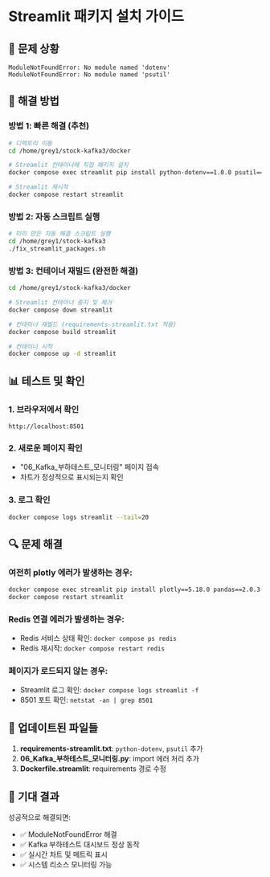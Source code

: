 # Streamlit 패키지 설치 가이드

## 🚨 문제 상황
```
ModuleNotFoundError: No module named 'dotenv'
ModuleNotFoundError: No module named 'psutil'
```

## 🔧 해결 방법

### 방법 1: 빠른 해결 (추천)
```bash
# 디렉토리 이동
cd /home/grey1/stock-kafka3/docker

# Streamlit 컨테이너에 직접 패키지 설치
docker compose exec streamlit pip install python-dotenv==1.0.0 psutil==5.9.6

# Streamlit 재시작
docker compose restart streamlit
```

### 방법 2: 자동 스크립트 실행
```bash
# 미리 만든 자동 해결 스크립트 실행
cd /home/grey1/stock-kafka3
./fix_streamlit_packages.sh
```

### 방법 3: 컨테이너 재빌드 (완전한 해결)
```bash
cd /home/grey1/stock-kafka3/docker

# Streamlit 컨테이너 중지 및 제거
docker compose down streamlit

# 컨테이너 재빌드 (requirements-streamlit.txt 적용)
docker compose build streamlit

# 컨테이너 시작
docker compose up -d streamlit
```

## 📊 테스트 및 확인

### 1. 브라우저에서 확인
```
http://localhost:8501
```

### 2. 새로운 페이지 확인
- "06_Kafka_부하테스트_모니터링" 페이지 접속
- 차트가 정상적으로 표시되는지 확인

### 3. 로그 확인
```bash
docker compose logs streamlit --tail=20
```

## 🔍 문제 해결

### 여전히 plotly 에러가 발생하는 경우:
```bash
docker compose exec streamlit pip install plotly==5.18.0 pandas==2.0.3
docker compose restart streamlit
```

### Redis 연결 에러가 발생하는 경우:
- Redis 서비스 상태 확인: `docker compose ps redis`
- Redis 재시작: `docker compose restart redis`

### 페이지가 로드되지 않는 경우:
- Streamlit 로그 확인: `docker compose logs streamlit -f`
- 8501 포트 확인: `netstat -an | grep 8501`

## 📝 업데이트된 파일들

1. **requirements-streamlit.txt**: `python-dotenv`, `psutil` 추가
2. **06_Kafka_부하테스트_모니터링.py**: import 에러 처리 추가
3. **Dockerfile.streamlit**: requirements 경로 수정

## 🎯 기대 결과

성공적으로 해결되면:
- ✅ ModuleNotFoundError 해결
- ✅ Kafka 부하테스트 대시보드 정상 동작
- ✅ 실시간 차트 및 메트릭 표시
- ✅ 시스템 리소스 모니터링 가능
